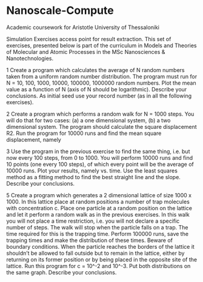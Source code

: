 # Nanoscale-Compute
Academic coursework for Aristotle University of Thessaloniki 

Simulation Exercises access point for result extraction. This set of exercises, presented below is part of the curriculum in
Models and Theories of Molecular and Atomic Processes in the MSc Nanosciences & Nanotechnologies.

1
Create a program which calculates the average of N random numbers taken from a uniform random number distribution. The program 
must run for Ν = 10, 100, 1000, 10000, 100000, 1000000 random numbers. Plot the mean value as a function of N (axis of N should 
be logarithmic). Describe your conclusions. As initial seed use your record number (as in all the following exercises).

2
Create a program which performs a random walk for N = 1000 steps. You will do that for two cases: (a) a one dimensional system, 
(b) a two dimensional system. The program should calculate the square displacement R2. Run the program for 10000 runs and find 
the mean square displacement, namely <R2>

3
Use the program in the previous exercise to find the same thing, i.e. <R2> but now every 100 steps, from 0 to 1000. You will 
perform 10000 runs and find 10 points (one every 100 steps), of which every point will be the average of 10000 runs. Plot your 
results, namely <R2> vs. time. Use the least squares method as a fitting method to find the best straight line and the slope. 
Describe your conclusions.

5
Create a program which generates a 2 dimensional lattice of size 1000 x 1000. In this lattice place at random positions a 
number of trap molecules with concentration c. Place one particle at a random position on the lattice and let it perform a 
random walk as in the previous exercises. In this walk you will not place a time restriction, i.e. you will not declare a 
specific number of steps. The walk will stop when the particle falls on a trap. The time required for this is the trapping 
time. Perform 100000 runs, save the trapping times and make the distribution of these times. Beware of boundary conditions. 
When the particle reaches the borders of the lattice it shouldn’t be allowed to fall outside but to remain in the lattice, 
either by returning on its former position or by being placed in the opposite site of the lattice. Run this program for 
c = 10^-2 and 10^-3. Put both distributions on the same graph. Describe your conclusions. 
